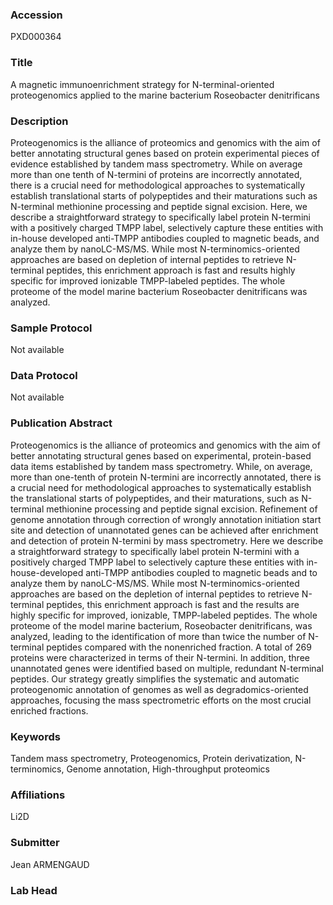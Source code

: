 ### Accession
PXD000364

### Title
A magnetic immunoenrichment strategy for N-terminal-oriented proteogenomics applied to the marine bacterium Roseobacter denitrificans

### Description
Proteogenomics is the alliance of proteomics and genomics with the aim of better annotating structural genes based on protein experimental pieces of evidence established by tandem mass spectrometry.  While on average more than one tenth of N-termini of proteins are incorrectly annotated, there is a crucial need for methodological approaches to systematically establish translational starts of polypeptides and their maturations such as N-terminal methionine processing and peptide signal excision.  Here, we describe a straightforward strategy to specifically label protein N-termini with a positively charged TMPP label, selectively capture these entities with in-house developed anti-TMPP antibodies coupled to magnetic beads, and analyze them by nanoLC-MS/MS.  While most N-terminomics-oriented approaches are based on depletion of internal peptides to retrieve N-terminal peptides, this enrichment approach is fast and results highly specific for improved ionizable TMPP-labeled peptides.  The whole proteome of the model marine bacterium Roseobacter denitrificans was analyzed.

### Sample Protocol
Not available

### Data Protocol
Not available

### Publication Abstract
Proteogenomics is the alliance of proteomics and genomics with the aim of better annotating structural genes based on experimental, protein-based data items established by tandem mass spectrometry. While, on average, more than one-tenth of protein N-termini are incorrectly annotated, there is a crucial need for methodological approaches to systematically establish the translational starts of polypeptides, and their maturations, such as N-terminal methionine processing and peptide signal excision. Refinement of genome annotation through correction of wrongly annotation initiation start site and detection of unannotated genes can be achieved after enrichment and detection of protein N-termini by mass spectrometry. Here we describe a straightforward strategy to specifically label protein N-termini with a positively charged TMPP label to selectively capture these entities with in-house-developed anti-TMPP antibodies coupled to magnetic beads and to analyze them by nanoLC-MS/MS. While most N-terminomics-oriented approaches are based on the depletion of internal peptides to retrieve N-terminal peptides, this enrichment approach is fast and the results are highly specific for improved, ionizable, TMPP-labeled peptides. The whole proteome of the model marine bacterium, Roseobacter denitrificans, was analyzed, leading to the identification of more than twice the number of N-terminal peptides compared with the nonenriched fraction. A total of 269 proteins were characterized in terms of their N-termini. In addition, three unannotated genes were identified based on multiple, redundant N-terminal peptides. Our strategy greatly simplifies the systematic and automatic proteogenomic annotation of genomes as well as degradomics-oriented approaches, focusing the mass spectrometric efforts on the most crucial enriched fractions.

### Keywords
Tandem mass spectrometry, Proteogenomics, Protein derivatization, N-terminomics, Genome annotation, High-throughput proteomics

### Affiliations
Li2D

### Submitter
Jean ARMENGAUD

### Lab Head


